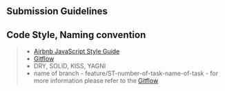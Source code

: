 ## Submission Guidelines

## Code Style, Naming convention

> - [Airbnb JavaScript Style Guide](https://github.com/airbnb/javascript)
> - [Gitflow](https://pl.atlassian.com/git/tutorials/comparing-workflows/gitflow-workflow)
> - DRY, SOLID, KISS, YAGNI
> - name of branch - feature/ST-number-of-task-name-of-task - for more information please refer to the [Gitflow](https://pl.atlassian.com/git/tutorials/comparing-workflows/gitflow-workflow)
